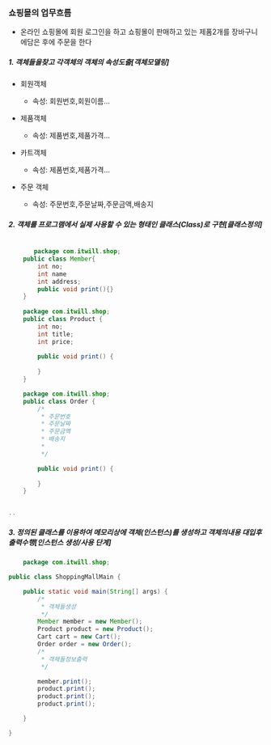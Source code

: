 ### 쇼핑몰의 업무흐름

- 온라인 쇼핑몰에 회원 로그인을 하고 쇼핑몰이 판매하고 있는 제품2개를 장바구니에담은 후에 주문을 한다


##### 1. 객체들을찾고 각객체의 객체의 속성도출[객체모델링]
	
- 회원객체 
    - 속성: 회원번호,회원이름...

- 제품객체   
    - 속성:  제품번호,제품가격...

-  카트객체   
    - 속성:  제품번호,제품가격...	    

 -  주문 객체   
    - 속성:  주문번호,주문날짜,주문금액,배송지   


##### 2. 객체를 프로그램에서 실제 사용할 수 있는 형태인 클래스(Class)로 구현[클래스정의]
```java

       package com.itwill.shop;
	public class Member{
		int no;
		int name
		int address;
		public void print(){}
	}
  
	package com.itwill.shop;
	public class Product {
		int no;
		int title;
		int price;
	
		public void print() {
	
		}
	}

   	package com.itwill.shop;
	public class Order {
		/*
		 * 주문번호
		 * 주문날짜
		 * 주문금액
		 * 배송지
		 * 
		 */

		public void print() {
	
		}
	}


..

```
##### 3. 정의된 클래스를 이용하여 메모리상에 객체(인스턴스)를 생성하고 객체의내용 대입후 출력수행[인스턴스 생성/사용 단계]
```java
	package com.itwill.shop;

public class ShoppingMallMain {

	public static void main(String[] args) {
		/*
		 * 객체들생성
		 */
		Member member = new Member();
		Product product = new Product();
		Cart cart = new Cart();
		Order order = new Order();
		/*
		 * 객체들정보출력
		 */

		member.print();
		product.print();
		product.print();
		product.print();

	}

}

```


